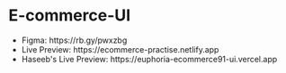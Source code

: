 # E-commerce-UI

<ul>
  <li>Figma: https://rb.gy/pwxzbg</li>
  <li>Live Preview: https://ecommerce-practise.netlify.app</li>
  <li>Haseeb's Live Preview: https://euphoria-ecommerce91-ui.vercel.app</li>
</ul>
